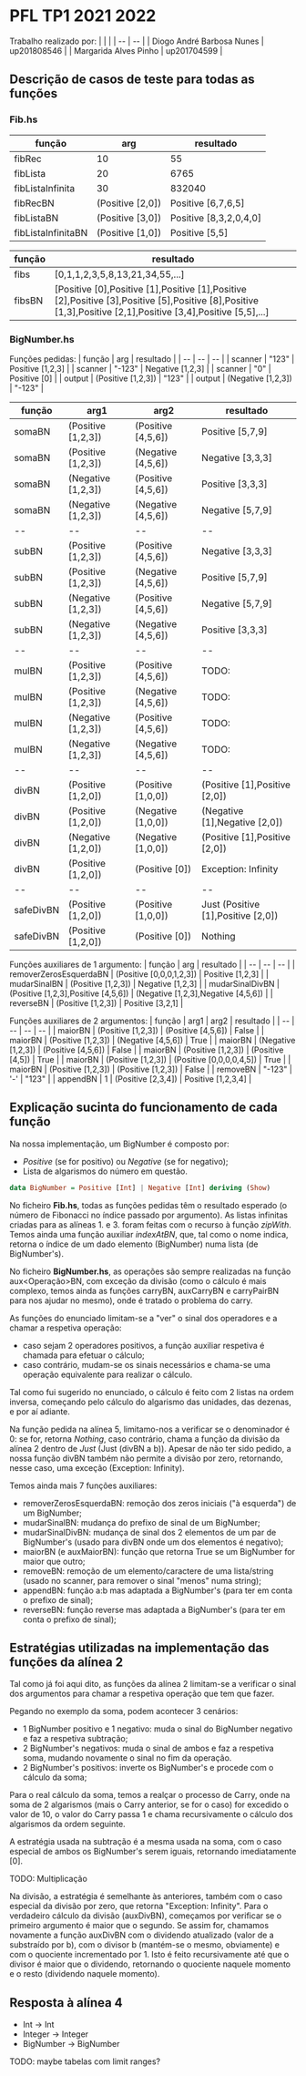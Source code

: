 # PFL TP1 2021 2022

Trabalho realizado por:
|    |    |
| -- | -- |
| Diogo André Barbosa Nunes | up201808546 |
| Margarida Alves Pinho | up201704599 |

## Descrição de casos de teste para todas as funções

### Fib.hs
| função | arg | resultado |
| -- | -- | -- |
| fibRec | 10 | 55 |
| fibLista | 20 | 6765 |
| fibListaInfinita | 30 | 832040 |
| fibRecBN | (Positive [2,0]) | Positive [6,7,6,5] |
| fibListaBN | (Positive [3,0]) | Positive [8,3,2,0,4,0] |
| fibListaInfinitaBN | (Positive [1,0]) | Positive [5,5] |

| função | resultado |
| -- | -- |
| fibs | [0,1,1,2,3,5,8,13,21,34,55,...] |
| fibsBN | [Positive [0],Positive [1],Positive [1],Positive [2],Positive [3],Positive [5],Positive [8],Positive [1,3],Positive [2,1],Positive [3,4],Positive [5,5],...] |

### BigNumber.hs

Funções pedidas:
| função | arg | resultado |
| -- | -- | -- |
| scanner | "123" | Positive [1,2,3] |
| scanner | "-123" | Negative [1,2,3] |
| scanner | "0" | Positive [0] |
| output | (Positive [1,2,3]) | "123" |
| output | (Negative [1,2,3]) | "-123" |

| função | arg1 | arg2 | resultado |
| -- | -- | -- | -- |
| somaBN | (Positive [1,2,3]) | (Positive [4,5,6]) | Positive [5,7,9] |
| somaBN | (Positive [1,2,3]) | (Negative [4,5,6]) | Negative [3,3,3] |
| somaBN | (Negative [1,2,3]) | (Positive [4,5,6]) | Positive [3,3,3] |
| somaBN | (Negative [1,2,3]) | (Negative [4,5,6]) | Negative [5,7,9] |
| -- | -- | -- | -- |
| subBN | (Positive [1,2,3]) | (Positive [4,5,6]) | Negative [3,3,3] |
| subBN | (Positive [1,2,3]) | (Negative [4,5,6]) | Positive [5,7,9] |
| subBN | (Negative [1,2,3]) | (Positive [4,5,6]) | Negative [5,7,9] |
| subBN | (Negative [1,2,3]) | (Negative [4,5,6]) | Positive [3,3,3] |
| -- | -- | -- | -- |
| mulBN | (Positive [1,2,3]) | (Positive [4,5,6]) | TODO:  |
| mulBN | (Positive [1,2,3]) | (Negative [4,5,6]) | TODO:  |
| mulBN | (Negative [1,2,3]) | (Positive [4,5,6]) | TODO:  |
| mulBN | (Negative [1,2,3]) | (Negative [4,5,6]) | TODO:  |
| -- | -- | -- | -- |
| divBN | (Positive [1,2,0]) | (Positive [1,0,0]) | (Positive [1],Positive [2,0]) |
| divBN | (Positive [1,2,0]) | (Negative [1,0,0]) | (Negative [1],Negative [2,0]) |
| divBN | (Negative [1,2,0]) | (Negative [1,0,0]) | (Positive [1],Positive [2,0]) |
| divBN | (Positive [1,2,0]) | (Positive [0]) | Exception: Infinity |
| -- | -- | -- | -- |
| safeDivBN | (Positive [1,2,0]) | (Positive [1,0,0]) | Just (Positive [1],Positive [2,0]) |
| safeDivBN | (Positive [1,2,0]) | (Positive [0]) | Nothing |

Funções auxiliares de 1 argumento:
| função | arg | resultado |
| -- | -- | -- |
| removerZerosEsquerdaBN | (Positive [0,0,0,1,2,3]) | Positive [1,2,3] |
| mudarSinalBN | (Positive [1,2,3]) | Negative [1,2,3] |
| mudarSinalDivBN | (Positive [1,2,3],Positive [4,5,6]) | (Negative [1,2,3],Negative [4,5,6]) |
| reverseBN | (Positive [1,2,3]) | Positive [3,2,1] |

Funções auxiliares de 2 argumentos:
| função | arg1 | arg2 | resultado |
| -- | -- | -- | -- |
| maiorBN | (Positive [1,2,3]) | (Positive [4,5,6]) | False |
| maiorBN | (Positive [1,2,3]) | (Negative [4,5,6]) | True |
| maiorBN | (Negative [1,2,3]) | (Positive [4,5,6]) | False |
| maiorBN | (Positive [1,2,3]) | (Positive [4,5]) | True |
| maiorBN | (Positive [1,2,3]) | (Positive [0,0,0,0,4,5]) | True |
| maiorBN | (Positive [1,2,3]) | (Positive [1,2,3]) | False |
| removeBN | "-123" | '-' | "123" |
| appendBN | 1 | (Positive [2,3,4]) | Positive [1,2,3,4] |


## Explicação sucinta do funcionamento de cada função

Na nossa implementação, um BigNumber é composto por:
- *Positive* (se for positivo) ou *Negative* (se for negativo);
- Lista de algarismos do número em questão.
```haskell
data BigNumber = Positive [Int] | Negative [Int] deriving (Show)
```

No ficheiro **Fib.hs**, todas as funções pedidas têm o resultado esperado (o número de Fibonacci no índice passado por argumento). As listas infinitas criadas para as alíneas 1. e 3. foram feitas com o recurso à função *zipWith*. Temos ainda uma função auxiliar *indexAtBN*, que, tal como o nome indica, retorna o índice de um dado elemento (BigNumber) numa lista (de BigNumber's).

No ficheiro **BigNumber.hs**, as operações são sempre realizadas na função aux\<Operação>BN, com exceção da divisão (como o cálculo é mais complexo, temos ainda as funções carryBN, auxCarryBN e carryPairBN para nos ajudar no mesmo), onde é tratado o problema do carry.

As funções do enunciado limitam-se a "ver" o sinal dos operadores e a chamar a respetiva operação:
- caso sejam 2 operadores positivos, a função auxiliar respetiva é chamada para efetuar o cálculo;
- caso contrário, mudam-se os sinais necessários e chama-se uma operação equivalente para realizar o cálculo.

Tal como fui sugerido no enunciado, o cálculo é feito com 2 listas na ordem inversa, começando pelo cálculo do algarismo das unidades, das dezenas, e por aí adiante.

Na função pedida na alínea 5, limitamo-nos a verificar se o denominador é 0: se for, retorna *Nothing*, caso contrário, chama a função da divisão da alínea 2 dentro de *Just* (Just (divBN a b)). Apesar de não ter sido pedido, a nossa função divBN também não permite a divisão por zero, retornando, nesse caso, uma exceção (Exception: Infinity).

Temos ainda mais 7 funções auxiliares:
- removerZerosEsquerdaBN: remoção dos zeros iniciais ("à esquerda") de um BigNumber;
- mudarSinalBN: mudança do prefixo de sinal de um BigNumber;
- mudarSinalDivBN: mudança de sinal dos 2 elementos de um par de BigNumber's (usado para divBN onde um dos elementos é negativo);
- maiorBN (e auxMaiorBN): função que retorna True se um BigNumber for maior que outro;
- removeBN: remoção de um elemento/caractere de uma lista/string (usado no scanner, para remover o sinal "menos" numa string);
- appendBN: função a:b mas adaptada a BigNumber's (para ter em conta o prefixo de sinal);
- reverseBN: função reverse mas adaptada a BigNumber's (para ter em conta o prefixo de sinal);

## Estratégias utilizadas na implementação das funções da alínea 2

Tal como já foi aqui dito, as funções da alínea 2 limitam-se a verificar o sinal dos argumentos para chamar a respetiva operação que tem que fazer. 

Pegando no exemplo da soma, podem acontecer 3 cenários:
- 1 BigNumber positivo e 1 negativo: muda o sinal do BigNumber negativo e faz a respetiva subtração;
- 2 BigNumber's negativos: muda o sinal de ambos e faz a respetiva soma, mudando novamente o sinal no fim da operação.
- 2 BigNumber's positivos: inverte os BigNumber's e procede com o cálculo da soma;

Para o real cálculo da soma, temos a realçar o processo de Carry, onde na soma de 2 algarismos (mais o Carry anterior, se for o caso) for excedido o valor de 10, o valor do Carry passa 1 e chama recursivamente o cálculo dos algarismos da ordem seguinte.

A estratégia usada na subtração é a mesma usada na soma, com o caso especial de ambos os BigNumber's serem iguais, retornando imediatamente [0].

TODO: Multiplicação

Na divisão, a estratégia é semelhante às anteriores, também com o caso especial da divisão por zero, que retorna "Exception: Infinity". 
Para o verdadeiro cálculo da divisão (auxDivBN), começamos por verificar se o primeiro argumento é maior que o segundo. Se assim for, chamamos novamente a função auxDivBN com o dividendo atualizado (valor de a substraído por b), com o divisor b (mantém-se o mesmo, obviamente) e com o quociente incrementado por 1. Isto é feito recursivamente até que o divisor é maior que o dividendo, retornando o quociente naquele momento e o resto (dividendo naquele momento).

## Resposta à alínea 4

- Int -> Int
- Integer -> Integer
- BigNumber -> BigNumber

TODO: maybe tabelas com limit ranges?
